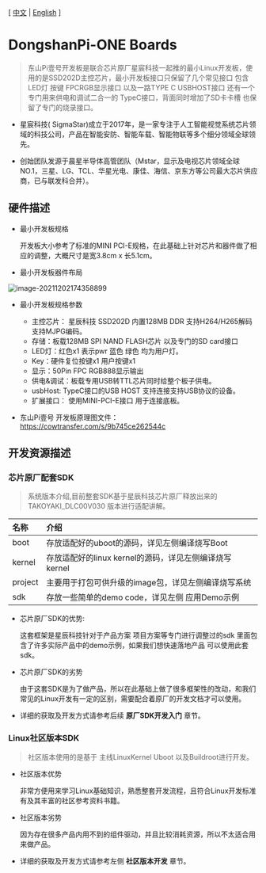 [ [中文](https://dongshanpi.com/DongshanPi-One/01-BoardIntroduction) | [English](https://dongshanpi.com/DongshanPi-One/01-BoardIntroduction_EN) ]

# DongshanPi-ONE Boards

> 东山Pi壹号开发板是联合芯片原厂星宸科技一起推的最小Linux开发板，使用的是SSD202D主控芯片，最小开发板接口只保留了几个常见接口 包含LED灯 按键 FPCRGB显示接口 以及一路TYPE C USBHOST接口 还有一个专门用来供电和调试二合一的 TypeC接口，背面同时增加了SD卡卡槽 也保留了专门的烧录接口。

* 星宸科技( SigmaStar)成立于2017年，是一家专注于人工智能视觉系统芯片领域的科技公司，产品在智能安防、智能车载、智能物联等多个细分领域全球领先。

* 创始团队发源于晨星半导体高管团队（Mstar，显示及电视芯片领域全球NO.1，三星、LG、TCL、华星光电、康佳、海信、京东方等公司最大芯片供应商，已与联发科合并）。

## 硬件描述

* 最小开发板规格

    开发板大小参考了标准的MINI PCI-E规格，在此基础上针对芯片和器件做了相应的调整，大概尺寸是宽3.8cm x 长5.1cm。

* 最小开发板器件布局

![image-20211202174358899](https://cdn.staticaly.com/gh/codebug8/DongshanPi-Photos@master/BoardIntroduction-01.23mck7imbajk.png)

* 最小开发板规格参数
  * 主控芯片： 星辰科技 SSD202D 内置128MB DDR 支持H264/H265解码 支持MJPG编码。
  * 存储：板载128MB SPI NAND FLASH芯片 以及专门的SD card接口
  * LED灯：红色x1 表示pwr  蓝色 绿色 均为用户灯。
  * Key：硬件复位按键x1  用户按键x1
  * 显示：50Pin FPC RGB888显示输出
  * 供电&调试：板载专用USB转TTL芯片同时给整个板子供电。
  * usbHost:  TypeC接口的USB HOST 支持连接支持USB协议的设备。
  * 扩展接口： 使用MINI-PCI-E接口 用于连接底板。

* 东山Pi壹号 开发板原理图文件：https://cowtransfer.com/s/9b745ce262544c

## 开发资源描述

### 芯片原厂配套SDK

> 系统版本介绍,目前整套SDK基于星辰科技芯片原厂释放出来的 TAKOYAKI_DLC00V030 版本进行适配讲解。

| 名称        | 介绍     |
| :----------- | :------- |
|boot	| 存放适配好的uboot的源码，详见左侧编译烧写Boot|
|kernel	| 存放适配好的linux kernel的源码，详见左侧编译烧写kernel|
|project| 主要用于打包可供升级的image包，详见左侧编译烧写系统|
|sdk	| 存放一些简单的demo code，详见左侧 应用Demo示例|

* 芯片原厂SDK的优势: 

    这套框架是星辰科技针对于产品方案 项目方案等专门进行调整过的sdk 里面包含了许多实际产品中的demo示例，如果我们想快速落地产品 可以使用此套sdk。

* 芯片原厂SDK的劣势

    由于这套SDK是为了做产品，所以在此基础上做了很多框架性的改动，和我们常见的Linux开发有一定的区别，需要配合着原厂的开发文档才可以使用。

* 详细的获取及开发方式请参考后续 **原厂SDK开发入门** 章节。

### Linux社区版本SDK
> 社区版本使用的是基于 主线LinuxKernel Uboot 以及Buildroot进行开发。

* 社区版本优势

    非常方便用来学习Linux基础知识，熟悉整套开发流程，且符合Linux开发标准 有及其丰富的社区参考资料书籍。

* 社区版本劣势

    因为存在很多产品内用不到的组件驱动，并且比较消耗资源，所以不太适合用来做产品。


* 详细的获取及开发方式请参考左侧 **社区版本开发** 章节。



